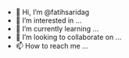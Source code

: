 - 👋 Hi, I’m @fatihsaridag
- 👀 I’m interested in ...
- 🌱 I’m currently learning ...
- 💞️ I’m looking to collaborate on ...
- 📫 How to reach me ...

<!---
fatihsaridag/fatihsaridag is a ✨ special ✨ repository because its `README.md` (this file) appears on your GitHub profile.
You can click the Preview link to take a look at your changes.
--->

